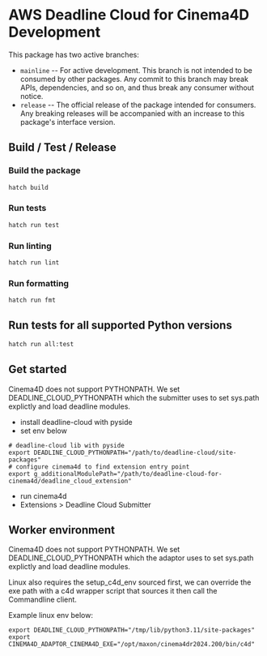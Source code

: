 # AWS Deadline Cloud for Cinema4D Development

This package has two active branches:

- `mainline` -- For active development. This branch is not intended to be consumed by other packages. Any commit to this branch may break APIs, dependencies, and so on, and thus break any consumer without notice.
- `release` -- The official release of the package intended for consumers. Any breaking releases will be accompanied with an increase to this package's interface version.
## Build / Test / Release

### Build the package

```bash
hatch build
```

### Run tests

```bash
hatch run test
```

### Run linting

```bash
hatch run lint
```

### Run formatting

```bash
hatch run fmt
```

## Run tests for all supported Python versions

```bash
hatch run all:test
```

## Get started

Cinema4D does not support PYTHONPATH. We set DEADLINE_CLOUD_PYTHONPATH which the
submitter uses to set sys.path explictly and load deadline modules.

- install deadline-cloud with pyside
- set env below

```
# deadline-cloud lib with pyside
export DEADLINE_CLOUD_PYTHONPATH="/path/to/deadline-cloud/site-packages"
# configure cinema4d to find extension entry point
export g_additionalModulePath="/path/to/deadline-cloud-for-cinema4d/deadline_cloud_extension"
```

- run cinema4d
- Extensions > Deadline Cloud Submitter

## Worker environment

Cinema4D does not support PYTHONPATH. We set DEADLINE_CLOUD_PYTHONPATH which the
adaptor uses to set sys.path explictly and load deadline modules.

Linux also requires the setup_c4d_env sourced first, we can override the exe
path with a c4d wrapper script that sources it then call the Commandline
client.

Example linux env below:

```
export DEADLINE_CLOUD_PYTHONPATH="/tmp/lib/python3.11/site-packages"
export CINEMA4D_ADAPTOR_CINEMA4D_EXE="/opt/maxon/cinema4dr2024.200/bin/c4d"
```
